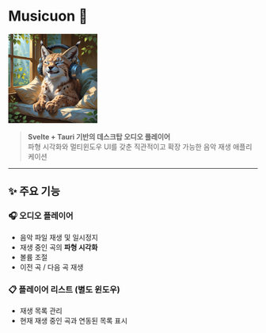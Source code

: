 # Musicuon 🎵

<img src="./main.png" width=180 height=180/>

> **Svelte + Tauri 기반의 데스크탑 오디오 플레이어**  
> 파형 시각화와 멀티윈도우 UI를 갖춘 직관적이고 확장 가능한 음악 재생 애플리케이션

---

## ✨ 주요 기능

### 🎧 오디오 플레이어

- 음악 파일 재생 및 일시정지
- 재생 중인 곡의 **파형 시각화**
- 볼륨 조절
- 이전 곡 / 다음 곡 재생

### 📋 플레이어 리스트 (별도 윈도우)

- 재생 목록 관리
- 현재 재생 중인 곡과 연동된 목록 표시

